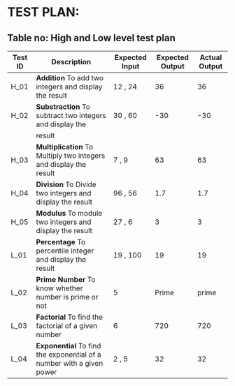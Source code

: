 # TEST PLAN:

## Table no: High and Low level test plan

| **Test ID** | **Description**                                                      | **Expected Input** | **Expected Output** | **Actual Output** |
|-------------|----------------------------------------------------------------------|--------------------|---------------------|-------------------|
|  H_01       | **Addition** To add two integers and display the result              |    12 , 24         |         36          |       36          |
|  H_02       | **Substraction** To subtract two integers and display the            |    30 , 60         |        -30          |      -30          |
|             |         result                                                       |                    |                     |                   |
|  H_03       | **Multiplication** To Multiply two integers and display the result   |     7 , 9          |         63          |       63          |
|  H_04       |**Division** To Divide two integers and display the result            |    96 , 56         |         1.7         |       1.7         |
|  H_05       |**Modulus** To module two integers and display the result             |    27 , 6          |          3          |        3          |
|  L_01       |**Percentage** To percentile integer and display the result           |    19 , 100        |         19          |       19          |
|  L_02       |**Prime Number** To know whether number is prime or not               |       5            |       Prime         |      prime        |
|  L_03       |**Factorial** To find the factorial of a given number                 |       6            |        720          |      720          | 
|  L_04       |**Exponential** To find the exponential of a number with a given power|     2 , 5          |         32          |       32          |
